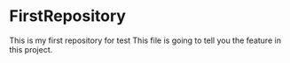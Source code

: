 # FirstRepository
This is my first repository for test
This file is going to tell you the feature in this project.
